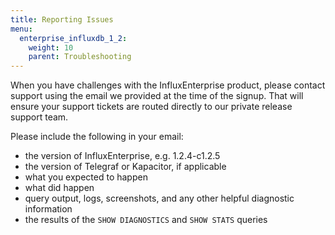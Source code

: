 ```yaml
---
title: Reporting Issues
menu:
  enterprise_influxdb_1_2:
    weight: 10
    parent: Troubleshooting
---
```


When you have challenges with the InfluxEnterprise product, please contact support
using the email we provided at the time of the signup.
That will ensure your support tickets are routed directly to our private release
support team.

Please include the following in your email:

* the version of InfluxEnterprise, e.g. 1.2.4-c1.2.5
* the version of Telegraf or Kapacitor, if applicable
* what you expected to happen
* what did happen
* query output, logs, screenshots, and any other helpful diagnostic information
* the results of the `SHOW DIAGNOSTICS` and `SHOW STATS` queries
